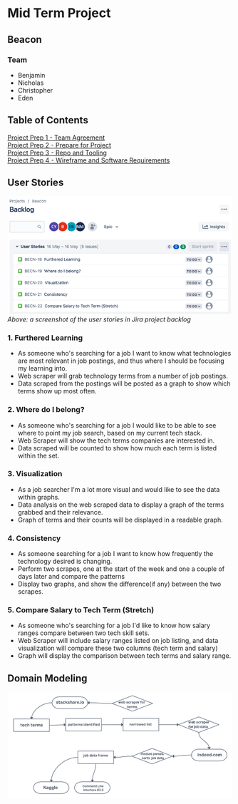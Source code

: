 # Mid Term Project 
## Beacon
### Team 
* Benjamin
* Nicholas
* Christopher
* Eden

## Table of Contents
[Project Prep 1 - Team Agreement](project-prep-1.md)  
[Project Prep 2 - Prepare for Project](project-prep-2.md)  
[Project Prep 3 - Repo and Tooling](project-prep-3.md)  
[Project Prep 4 - Wireframe and Software Requirements](project-prep-4.md)  

## User Stories

![Screenshot of User Stories Backlog in Jira](./assets/jira_user_stories.png)
    *Above: a screenshot of the user stories in Jira project backlog*

### 1. Furthered Learning

- As someone who's searching for a job I want to know what technologies are most relevant in job postings, and thus where I should be focusing my learning into.
- Web scraper will grab technology terms from a number of job postings.
- Data scraped from the postings will be posted as a graph to show which terms show up most often.

### 2. Where do I belong?

- As someone who's searching for a job I would like to be able to see where to point my job search, based on my current tech stack.
- Web Scraper will show the tech terms companies are interested in.
- Data scraped will be counted to show how much each term is listed within the set.

### 3. Visualization

- As a job searcher I'm a lot more visual and would like to see the data within graphs.
- Data analysis on the web scraped data to display a graph of the terms grabbed and their relevance.
- Graph of terms and their counts will be displayed in a readable graph.

### 4. Consistency

- As someone searching for a job I want to know how frequently the technology desired is changing.
- Perform two scrapes, one at the start of the week and one a couple of days later and compare the patterns
- Display two graphs, and show the difference(if any) between the two scrapes.

### 5. Compare Salary to Tech Term (Stretch)

- As someone who's searching for a job I'd like to know how salary ranges compare between two tech skill sets.
- Web Scraper will include salary ranges listed on job listing, and data visualization will compare these two columns (tech term and salary)
- Graph will display the comparison between tech terms and salary range.

## Domain Modeling

![Domain Modeling Screenshot](./assets/domain_modeling.png)
